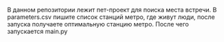 В данном репозитории лежит пет-проект для поиска места встречи.
В parameters.csv пишите список станций метро, где живут люди, после запуска получаете оптимальную станцию метро.
После чего запускается main.py
